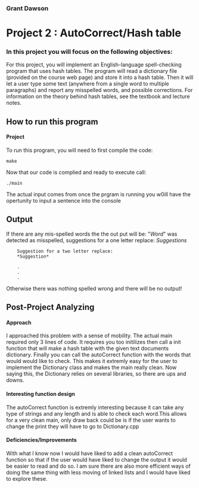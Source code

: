 ### Grant Dawson

# Project 2 : AutoCorrect/Hash table

### In this project you will focus on the following objectives:

For this project, you will implement an English-language spell-checking program that uses hash tables.  The program will read a dictionary file (provided on the course web page) and store it into a hash table.  Then it will let a user type some text (anywhere from a single word to multiple paragraphs) and report any misspelled words, and possible corrections.
		For information on the theory behind hash tables, see the textbook and lecture notes.

## How to run this program
#### Project
To run this program, you will need to first compile the code:

````
make
````

Now that our code is complied and ready to execute call:

````
./main
````
The actual input comes from once the prgram is running you w0ill have the opertunity to input a sentence into the console

## Output

If there are any mis-spelled words the the out put will be:
    "*Word*" was detected as misspelled, suggestions for a one letter replace:
    *Suggestions*

		Suggestion for a two letter replace:
		*Suggestion*

		.
		.
		.



Otherwise there was nothing spelled wrong and there will be no output!

## Post-Project Analyzing

#### Approach
I approached this problem with a sense of mobility. The actual main required only 3 lines of code. It requires you too initilizes then call a init function that will make a hash table with the given text documents dictionary. Finally you can call the autoCorrect function with the words that would would like to check. This makes it extremly easy for the user to implement the Dictionary class and makes the main really clean. Now saying this, the Dictionary relies on several libraries, so there are ups and downs.

#### Interesting function design
The autoCorrect function is extremly interesting because it can take any type of strings and any length and is able to check each word.This allows for a very clean main, only draw back could be is if the user wants to change the print they will have to go to Dictionary.cpp

#### Deficiencies/Improvements
With what I know now I would have liked to add a clean autoCorrect function so that if the user would have liked to change the output it would be easier to read and do so. I am sure there are also more efficient ways of doing the same thing with less moving of linked lists and I would have liked to explore these.
